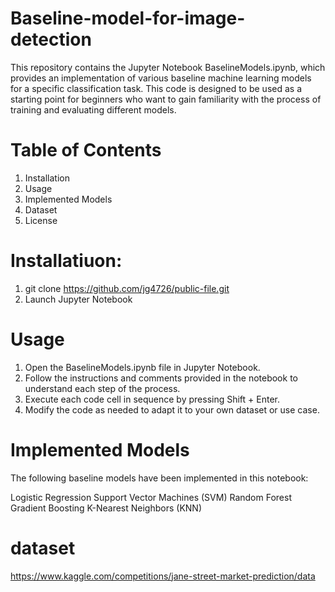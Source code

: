 # Baseline-model-for-image-detection

This repository contains the Jupyter Notebook BaselineModels.ipynb, which provides an implementation of various baseline machine learning models for a specific classification task. This code is designed to be used as a starting point for beginners who want to gain familiarity with the process of training and evaluating different models.
# Table of Contents
1. Installation
2. Usage
3. Implemented Models
4. Dataset
5. License

# Installatiuon:
1. git clone https://github.com/jg4726/public-file.git
2. Launch Jupyter Notebook
# Usage
1. Open the BaselineModels.ipynb file in Jupyter Notebook.
2. Follow the instructions and comments provided in the notebook to understand each step of the process.
3. Execute each code cell in sequence by pressing Shift + Enter.
4. Modify the code as needed to adapt it to your own dataset or use case.

# Implemented Models
The following baseline models have been implemented in this notebook:

Logistic Regression
Support Vector Machines (SVM)
Random Forest
Gradient Boosting
K-Nearest Neighbors (KNN)

# dataset
https://www.kaggle.com/competitions/jane-street-market-prediction/data
